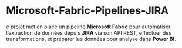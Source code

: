 # Microsoft-Fabric-Pipelines-JIRA
e projet met en place un pipeline **Microsoft Fabric** pour automatiser l’extraction de données depuis **JIRA** via son API REST, effectuer des transformations, et préparer les données pour analyse dans **Power BI**.
